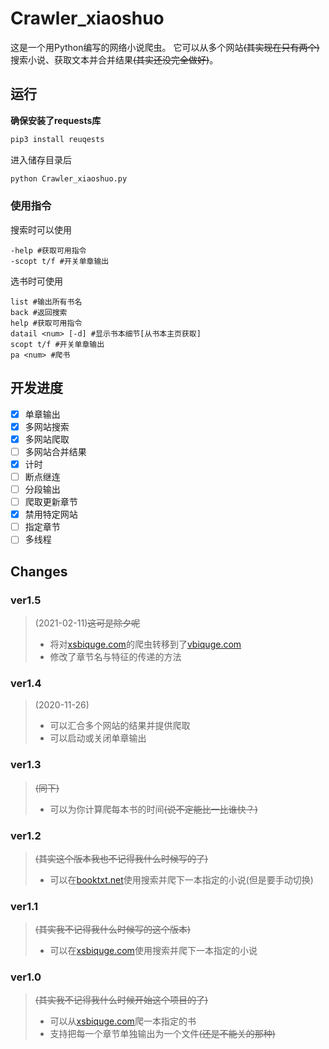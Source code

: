 # Crawler_xiaoshuo

这是一个用Python编写的网络小说爬虫。
它可以从多个网站<s>(其实现在只有两个)</s>搜索小说、获取文本并合并结果<s>(其实还没完全做好)</s>。


## 运行
**确保安装了requests库**
```bash
pip3 install reuqests
```
进入储存目录后
```bash
python Crawler_xiaoshuo.py
```
### 使用指令
搜索时可以使用
```
-help #获取可用指令
-scopt t/f #开关单章输出
```

选书时可使用
```
list #输出所有书名
back #返回搜索
help #获取可用指令
datail <num> [-d] #显示书本细节[从书本主页获取]
scopt t/f #开关单章输出
pa <num> #爬书
```

## 开发进度

* [x] 单章输出
* [x] 多网站搜索
* [x] 多网站爬取
* [ ] 多网站合并结果
* [x] 计时
* [ ] 断点继连
* [ ] 分段输出
* [ ] 爬取更新章节
* [x] 禁用特定网站
* [ ] 指定章节
* [ ] 多线程

## Changes

### ver1.5
> (2021-02-11)<s>这可是除夕呢</s>
>- 将对[xsbiquge.com][0]的爬虫转移到了[vbiquge.com][2]
>- 修改了章节名与特征的传递的方法

### ver1.4
> (2020-11-26)
>- 可以汇合多个网站的结果并提供爬取
>- 可以启动或关闭单章输出

### ver1.3
> <s>(同下)</s>
>- 可以为你计算爬每本书的时间<s>(说不定能比一比谁快？)</s>

### ver1.2
> <s>(其实这个版本我也不记得我什么时候写的了)</s>
>- 可以在[booktxt.net][1]使用搜索并爬下一本指定的小说(但是要手动切换)

### ver1.1
> <s>(其实我不记得我什么时候写的这个版本)</s>
>- 可以在[xsbiquge.com][0]使用搜索并爬下一本指定的小说

### ver1.0
> <s>(其实我不记得我什么时候开始这个项目的了)</s>
>- 可以从[xsbiquge.com][0]爬一本指定的书
>- 支持把每一个章节单独输出为一个文件<s>(还是不能关的那种)</s>

[0]: http://www.xsbiquge.com/ "笑死bqg(划掉)"
[1]: http://www.booktxt.net/ "它还有个叫'.com'的兄弟"
[2]: http://www.vbiquge.com/ "看起来是 xsbiquge.com 的继承者"